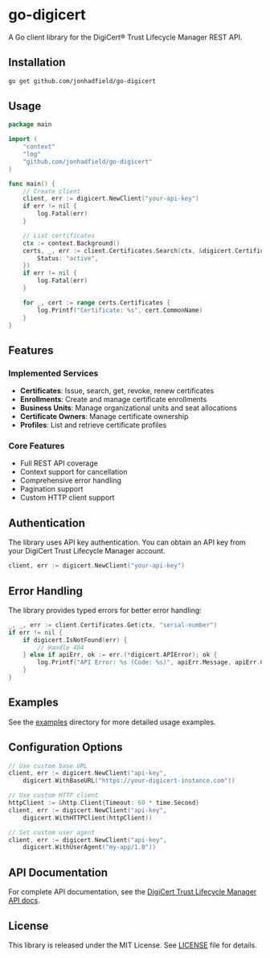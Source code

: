 # go-digicert

A Go client library for the DigiCert® Trust Lifecycle Manager REST API.

## Installation

```bash
go get github.com/jonhadfield/go-digicert
```

## Usage

```go
package main

import (
    "context"
    "log"
    "github.com/jonhadfield/go-digicert"
)

func main() {
    // Create client
    client, err := digicert.NewClient("your-api-key")
    if err != nil {
        log.Fatal(err)
    }

    // List certificates
    ctx := context.Background()
    certs, _, err := client.Certificates.Search(ctx, &digicert.CertificateSearchOptions{
        Status: "active",
    })
    if err != nil {
        log.Fatal(err)
    }

    for _, cert := range certs.Certificates {
        log.Printf("Certificate: %s", cert.CommonName)
    }
}
```

## Features

### Implemented Services

- **Certificates**: Issue, search, get, revoke, renew certificates
- **Enrollments**: Create and manage certificate enrollments
- **Business Units**: Manage organizational units and seat allocations
- **Certificate Owners**: Manage certificate ownership
- **Profiles**: List and retrieve certificate profiles

### Core Features

- Full REST API coverage
- Context support for cancellation
- Comprehensive error handling
- Pagination support
- Custom HTTP client support

## Authentication

The library uses API key authentication. You can obtain an API key from your DigiCert Trust Lifecycle Manager account.

```go
client, err := digicert.NewClient("your-api-key")
```

## Error Handling

The library provides typed errors for better error handling:

```go
_, _, err := client.Certificates.Get(ctx, "serial-number")
if err != nil {
    if digicert.IsNotFound(err) {
        // Handle 404
    } else if apiErr, ok := err.(*digicert.APIError); ok {
        log.Printf("API Error: %s (Code: %s)", apiErr.Message, apiErr.Code)
    }
}
```

## Examples

See the [examples](examples/) directory for more detailed usage examples.

## Configuration Options

```go
// Use custom base URL
client, err := digicert.NewClient("api-key",
    digicert.WithBaseURL("https://your-digicert-instance.com"))

// Use custom HTTP client
httpClient := &http.Client{Timeout: 60 * time.Second}
client, err := digicert.NewClient("api-key",
    digicert.WithHTTPClient(httpClient))

// Set custom user agent
client, err := digicert.NewClient("api-key",
    digicert.WithUserAgent("my-app/1.0"))
```

## API Documentation

For complete API documentation, see the [DigiCert Trust Lifecycle Manager API docs](https://docs.digicert.com/trust-lifecycle-manager-api/).

## License

This library is released under the MIT License. See [LICENSE](LICENSE) file for details.